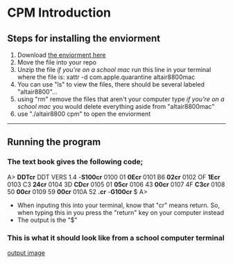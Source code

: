 # CPM Introduction

## Steps for installing the enviorment

1. Download [the enviorment here](images/CPM_Altair8800_WinMacLin.tgz)
2. Move the file into your repo
3. Unzip the file
    *if you're on a school mac* run this line in your terminal where the file is: xattr -d com.apple.quarantine altair8800mac
4. You can use "ls" to view the files, there should be several labeled "altair8800"...
5. using "rm" remove the files that aren't your computer type
    *if you're on a school mac* you would delete everything aside from "altair8800mac"
6. use "./altair8800 cpm" to open the enviorment

---

## Running the program

### The text book gives the following code;

A> **DDTcr**
DDT VERS 1.4
-**S100cr**
0100 01 **0Ecr**
0101 B6 **02cr**
0102 OF **1Ecr**
0103 C3 **24cr**
0104 3D **CDcr**
0105 01 **05cr**
0106 43 **00cr**
0107 4F **C3cr**
0108 50 **00cr**
0109 59 **00cr**
010A 52 **.cr**
-**G100cr**
$
A>

- When inputing this into your terminal, know that "cr" means return. So, when typing this in you press the "return" key on your computer instead
- The output is the "$"

### This is what it should look like from a school computer terminal
[output image](images/outputImage.png)

